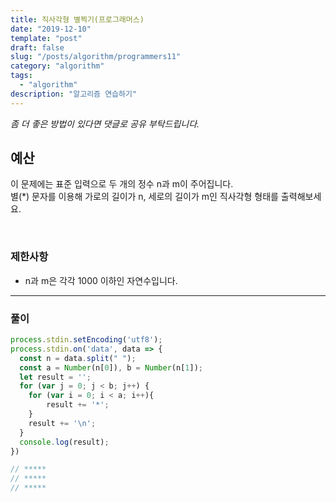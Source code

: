 ```yaml
---
title: 직사각형 별찍기(프로그래머스)
date: "2019-12-10"
template: "post"
draft: false
slug: "/posts/algorithm/programmers11"
category: "algorithm"
tags:
  - "algorithm"
description: "알고리즘 연습하기"
---
```

<span class="notice">
  <em>좀 더 좋은 방법이 있다면 댓글로 공유 부탁드립니다.</em>
</span>

## 예산
이 문제에는 표준 입력으로 두 개의 정수 n과 m이 주어집니다.<br>
별(*) 문자를 이용해 가로의 길이가 n, 세로의 길이가 m인 직사각형 형태를 출력해보세요.

<br>

### 제한사항
- n과 m은 각각 1000 이하인 자연수입니다.

<hr class="sub" />

### 풀이

``` javascript
process.stdin.setEncoding('utf8');
process.stdin.on('data', data => {
  const n = data.split(" ");
  const a = Number(n[0]), b = Number(n[1]);
  let result = '';
  for (var j = 0; j < b; j++) {
    for (var i = 0; i < a; i++){
        result += '*';
    }
    result += '\n';
  }
  console.log(result);
})

// *****
// *****
// *****
```

<br>
<br>
<br>
<br>
<br>